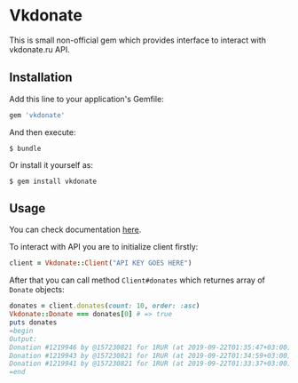 # Vkdonate

This is small non-official gem which provides interface to interact with vkdonate.ru API.

## Installation

Add this line to your application's Gemfile:

```ruby
gem 'vkdonate'
```

And then execute:

    $ bundle

Or install it yourself as:

    $ gem install vkdonate

## Usage

You can check documentation [here](https://www.rubydoc.info/gems/vkdonate/).

To interact with API you are to initialize client firstly:

```ruby
client = Vkdonate::Client("API KEY GOES HERE")
```

After that you can call method `Client#donates` which returnes array of `Donate` objects:

```ruby
donates = client.donates(count: 10, order: :asc)
Vkdonate::Donate === donates[0] # => true
puts donates
=begin
Output:
Donation #1219946 by @157230821 for 1RUR (at 2019-09-22T01:35:47+03:00)
Donation #1219943 by @157230821 for 1RUR (at 2019-09-22T01:34:59+03:00)
Donation #1219941 by @157230821 for 1RUR (at 2019-09-22T01:33:37+03:00)
=end
```

